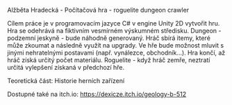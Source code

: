 Alžběta Hradecká - Počítačová hra - roguelite dungeon crawler

Cílem práce je v programovacím jazyce C# v engine Unity 2D vytvořit hru. Hra se odehrává na fiktivním vesmírném výskumném středisku. Dungeon - podzemní jeskyně - bude náhodně generovaný. Hráč sbírá itemy, které může zkoumat a následně využít na upgrady. Ve hře bude možnost mluvit s jinými nehratelnými postavami (např. vynálezce, obchodník...). Hra končí, až hráč získá určitý počet materiálu. Roguelite - když hráč zemře, neztratí určitá vylepšení získaná v předchozí hře.

Teoretická část: Historie herních zařízení

Dostupné také na itch.io: https://dexicze.itch.io/geology-b-512
